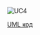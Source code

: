 ![UC4](http://www.plantuml.com/plantuml/proxy?idx=0&src=https://raw.githubusercontent.com/KPI-IP94-Database/Team2/master/Doc/UMLdiagrams/scenarios/user/Diagrams/UML/UC4.pu)

[UML код](https://github.com/KPI-IP94-Database/Team2/tree/master/Doc/UMLdiagrams/scenarios/user/Diagrams/UML/UC4.pu)
